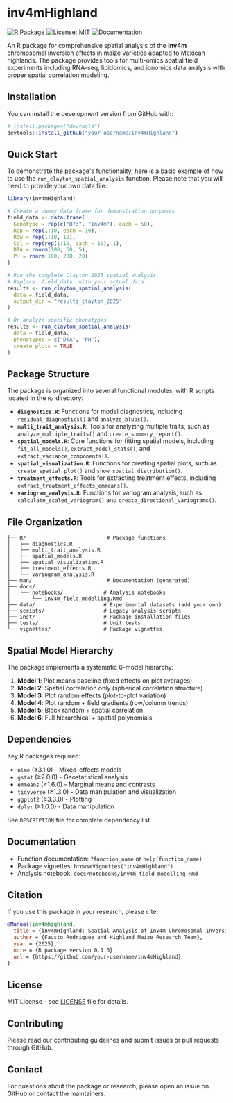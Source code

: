 # inv4mHighland

[![R Package](https://img.shields.io/badge/R%20Package-v0.1.0-blue)](DESCRIPTION)
[![License: MIT](https://img.shields.io/badge/License-MIT-yellow.svg)](LICENSE)
[![Documentation](https://img.shields.io/badge/Documentation-roxygen2-green)](man/)

An R package for comprehensive spatial analysis of the **Inv4m** chromosomal inversion effects in maize varieties adapted to Mexican highlands. The package provides tools for multi-omics spatial field experiments including RNA-seq, lipidomics, and ionomics data analysis with proper spatial correlation modeling.

## Installation

You can install the development version from GitHub with:

```r
# install.packages("devtools")
devtools::install_github("your-username/inv4mHighland")
```

## Quick Start

To demonstrate the package's functionality, here is a basic example of how to use the `run_clayton_spatial_analysis` function. Please note that you will need to provide your own data file.

```r
library(inv4mHighland)

# Create a dummy data frame for demonstration purposes
field_data <- data.frame(
  Genotype = rep(c("B73", "Inv4m"), each = 50),
  Rep = rep(1:10, each = 10),
  Row = rep(1:10, 10),
  Col = rep(rep(1:10, each = 10), 1),
  DTA = rnorm(100, 60, 5),
  PH = rnorm(100, 200, 20)
)

# Run the complete Clayton 2025 spatial analysis
# Replace 'field_data' with your actual data
results <- run_clayton_spatial_analysis(
  data = field_data,
  output_dir = "results_clayton_2025"
)

# Or analyze specific phenotypes
results <- run_clayton_spatial_analysis(
  data = field_data,
  phenotypes = c("DTA", "PH"),
  create_plots = TRUE
)
```

## Package Structure

The package is organized into several functional modules, with R scripts located in the `R/` directory:

- **`diagnostics.R`**: Functions for model diagnostics, including `residual_diagnostics()` and `analyze_blups()`.
- **`multi_trait_analysis.R`**: Tools for analyzing multiple traits, such as `analyze_multiple_traits()` and `create_summary_report()`.
- **`spatial_models.R`**: Core functions for fitting spatial models, including `fit_all_models()`, `extract_model_stats()`, and `extract_variance_components()`.
- **`spatial_visualization.R`**: Functions for creating spatial plots, such as `create_spatial_plot()` and `show_spatial_distribution()`.
- **`treatment_effects.R`**: Tools for extracting treatment effects, including `extract_treatment_effects_emmeans()`.
- **`variogram_analysis.R`**: Functions for variogram analysis, such as `calculate_scaled_variogram()` and `create_directional_variograms()`.

## File Organization

```
├── R/                          # Package functions
│   ├── diagnostics.R
│   ├── multi_trait_analysis.R
│   ├── spatial_models.R
│   ├── spatial_visualization.R
│   ├── treatment_effects.R
│   └── variogram_analysis.R
├── man/                        # Documentation (generated)
├── docs/
│   └── notebooks/             # Analysis notebooks
│       └── inv4m_field_modelling.Rmd
├── data/                      # Experimental datasets (add your own)
├── scripts/                   # Legacy analysis scripts
├── inst/                      # Package installation files
├── tests/                     # Unit tests
└── vignettes/                 # Package vignettes
```

## Spatial Model Hierarchy

The package implements a systematic 6-model hierarchy:

1. **Model 1**: Plot means baseline (fixed effects on plot averages)
2. **Model 2**: Spatial correlation only (spherical correlation structure)
3. **Model 3**: Plot random effects (plot-to-plot variation)
4. **Model 4**: Plot random + field gradients (row/column trends)
5. **Model 5**: Block random + spatial correlation
6. **Model 6**: Full hierarchical + spatial polynomials

## Dependencies

Key R packages required:
- `nlme` (≥3.1.0) - Mixed-effects models
- `gstat` (≥2.0.0) - Geostatistical analysis
- `emmeans` (≥1.6.0) - Marginal means and contrasts
- `tidyverse` (≥1.3.0) - Data manipulation and visualization
- `ggplot2` (≥3.3.0) - Plotting
- `dplyr` (≥1.0.0) - Data manipulation

See `DESCRIPTION` file for complete dependency list.

## Documentation

- Function documentation: `?function_name` or `help(function_name)`
- Package vignettes: `browseVignettes("inv4mHighland")`
- Analysis notebook: `docs/notebooks/inv4m_field_modelling.Rmd`

## Citation

If you use this package in your research, please cite:

```bibtex
@Manual{inv4mhighland,
  title = {inv4mHighland: Spatial Analysis of Inv4m Chromosomal Inversion Effects in Highland Maize},
  author = {Fausto Rodriguez and Highland Maize Research Team},
  year = {2025},
  note = {R package version 0.1.0},
  url = {https://github.com/your-username/inv4mHighland}
}
```

## License

MIT License - see [LICENSE](LICENSE) file for details.

## Contributing

Please read our contributing guidelines and submit issues or pull requests through GitHub.

## Contact

For questions about the package or research, please open an issue on GitHub or contact the maintainers.
